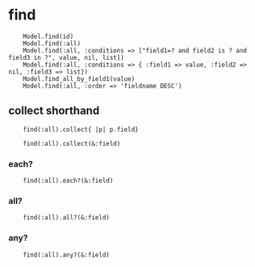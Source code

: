# find

        Model.find(id)
        Model.find(:all)
        Model.find(:all, :conditions => ["field1=? and field2 is ? and field3 in ?", value, nil, list])
        Model.find(:all, :conditions => { :field1 => value, :field2 => nil, :field3 => list})
        Model.find_all_by_field1(value)
        Model.find(:all, :order => 'fieldname DESC')

## collect shorthand
        find(:all).collect{ |p| p.field}

        find(:all).collect(&:field)

### each?

        find(:all).each?(&:field)

### all?

        find(:all).all?(&:field)

### any?

        find(:all).any?(&:field)
